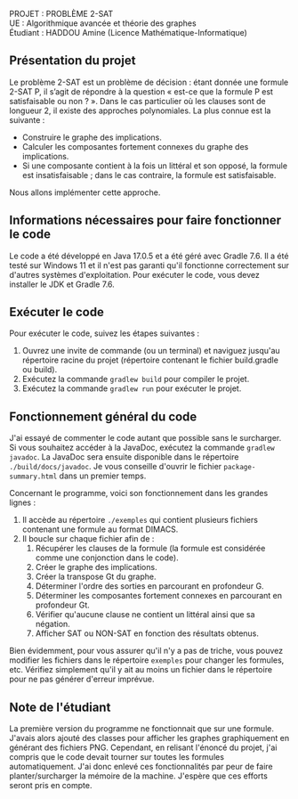 PROJET : PROBLÈME 2-SAT<br>
UE : Algorithmique avancée et théorie des graphes<br>
Étudiant : HADDOU Amine (Licence Mathématique-Informatique)<br>

## Présentation du projet
Le problème 2-SAT est un problème de décision : étant donnée une formule 2-SAT P, il s’agit de répondre à la question « est-ce que la formule P est satisfaisable ou non ? ». Dans le cas particulier où les clauses sont de longueur 2, il existe des approches polynomiales. La plus connue est la suivante :
- Construire le graphe des implications.
- Calculer les composantes fortement connexes du graphe des implications.
- Si une composante contient à la fois un littéral et son opposé, la formule est insatisfaisable ; dans le cas contraire, la formule est satisfaisable.

Nous allons implémenter cette approche.

## Informations nécessaires pour faire fonctionner le code
Le code a été développé en Java 17.0.5 et a été géré avec Gradle 7.6. Il a été testé sur Windows 11 et il n'est pas garanti qu'il fonctionne correctement sur d'autres systèmes d'exploitation. Pour exécuter le code, vous devez installer le JDK et Gradle 7.6.

## Exécuter le code
Pour exécuter le code, suivez les étapes suivantes :
1. Ouvrez une invite de commande (ou un terminal) et naviguez jusqu'au répertoire racine du projet (répertoire contenant le fichier build.gradle ou build).
2. Exécutez la commande `gradlew build` pour compiler le projet.
3. Exécutez la commande `gradlew run` pour exécuter le projet.

## Fonctionnement général du code
J'ai essayé de commenter le code autant que possible sans le surcharger. Si vous souhaitez accéder à la JavaDoc, exécutez la commande `gradlew javadoc`. La JavaDoc sera ensuite disponible dans le répertoire `./build/docs/javadoc`. Je vous conseille d'ouvrir le fichier `package-summary.html` dans un premier temps.

Concernant le programme, voici son fonctionnement dans les grandes lignes :
1. Il accède au répertoire `./exemples` qui contient plusieurs fichiers contenant une formule au format DIMACS.
2. Il boucle sur chaque fichier afin de :
    1. Récupérer les clauses de la formule (la formule est considérée comme une conjonction dans le code).
    2. Créer le graphe des implications.
    3. Créer la transpose Gt du graphe.
    4. Déterminer l'ordre des sorties en parcourant en profondeur G.
    5. Déterminer les composantes fortement connexes en parcourant en profondeur Gt.
    6. Vérifier qu'aucune clause ne contient un littéral ainsi que sa négation.
    7. Afficher SAT ou NON-SAT en fonction des résultats obtenus.

Bien évidemment, pour vous assurer qu'il n'y a pas de triche, vous pouvez modifier les fichiers dans le répertoire `exemples` pour changer les formules, etc. Vérifiez simplement qu'il y ait au moins un fichier dans le répertoire pour ne pas générer d'erreur imprévue.

## Note de l'étudiant
La première version du programme ne fonctionnait que sur une formule. J'avais alors ajouté des classes pour afficher les graphes graphiquement en générant des fichiers PNG. Cependant, en relisant l'énoncé du projet, j'ai compris que le code devait tourner sur toutes les formules automatiquement. J'ai donc enlevé ces fonctionnalités par peur de faire planter/surcharger la mémoire de la machine. J'espère que ces efforts seront pris en compte.